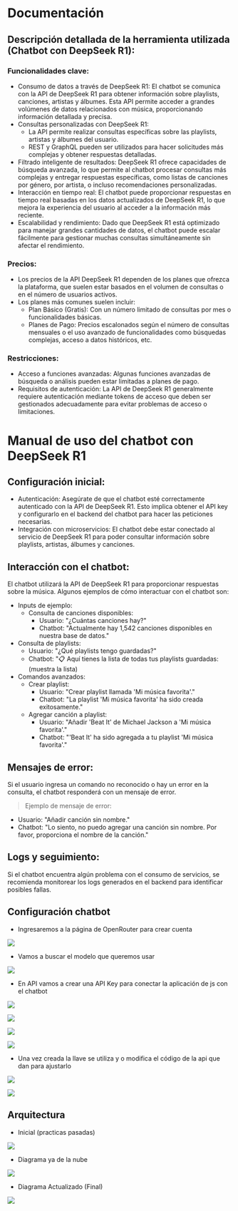# Documentación

## Descripción detallada de la herramienta utilizada (Chatbot con DeepSeek R1):

### Funcionalidades clave:

* Consumo de datos a través de DeepSeek R1: El chatbot se comunica con la API de DeepSeek R1 para obtener información sobre playlists, canciones, artistas y álbumes. Esta API permite acceder a grandes volúmenes de datos relacionados con música, proporcionando información detallada y precisa.</br>
* Consultas personalizadas con DeepSeek R1:</br>
  * La API permite realizar consultas específicas sobre las playlists, artistas y álbumes del usuario.</br>
  * REST y GraphQL pueden ser utilizados para hacer solicitudes más complejas y obtener respuestas detalladas.</br>
* Filtrado inteligente de resultados: DeepSeek R1 ofrece capacidades de búsqueda avanzada, lo que permite al chatbot procesar consultas más complejas y entregar respuestas específicas, como listas de canciones por género, por artista, o incluso recomendaciones personalizadas.</br>
* Interacción en tiempo real: El chatbot puede proporcionar respuestas en tiempo real basadas en los datos actualizados de DeepSeek R1, lo que mejora la experiencia del usuario al acceder a la información más reciente.</br>
* Escalabilidad y rendimiento: Dado que DeepSeek R1 está optimizado para manejar grandes cantidades de datos, el chatbot puede escalar fácilmente para gestionar muchas consultas simultáneamente sin afectar el rendimiento.</br>

### Precios:
* Los precios de la API DeepSeek R1 dependen de los planes que ofrezca la plataforma, que suelen estar basados en el volumen de consultas o en el número de usuarios activos.</br>
* Los planes más comunes suelen incluir:</br>
  * Plan Básico (Gratis): Con un número limitado de consultas por mes o funcionalidades básicas.</br>
  * Planes de Pago: Precios escalonados según el número de consultas mensuales o el uso avanzado de funcionalidades como búsquedas complejas, acceso a datos históricos, etc.</br>

### Restricciones:
* Acceso a funciones avanzadas: Algunas funciones avanzadas de búsqueda o análisis pueden estar limitadas a planes de pago.</br>
* Requisitos de autenticación: La API de DeepSeek R1 generalmente requiere autenticación mediante tokens de acceso que deben ser gestionados adecuadamente para evitar problemas de acceso o limitaciones.</br>

# Manual de uso del chatbot con DeepSeek R1
## Configuración inicial:

* Autenticación: Asegúrate de que el chatbot esté correctamente autenticado con la API de DeepSeek R1. Esto implica obtener el API key y configurarlo en el backend del chatbot para hacer las peticiones necesarias.</br>
* Integración con microservicios: El chatbot debe estar conectado al servicio de DeepSeek R1 para poder consultar información sobre playlists, artistas, álbumes y canciones.</br>

## Interacción con el chatbot:

El chatbot utilizará la API de DeepSeek R1 para proporcionar respuestas sobre la música. Algunos ejemplos de cómo interactuar con el chatbot son:

* Inputs de ejemplo:</br>
  * Consulta de canciones disponibles:</br>
    * Usuario: "¿Cuántas canciones hay?"</br>
    * Chatbot: "Actualmente hay 1,542 canciones disponibles en nuestra base de datos."</br>
* Consulta de playlists:</br>
  * Usuario: "¿Qué playlists tengo guardadas?"</br>
  * Chatbot: "📋 Aquí tienes la lista de todas tus playlists guardadas: (muestra la lista)</br>
* Comandos avanzados:</br>
  * Crear playlist:</br>
    * Usuario: "Crear playlist llamada 'Mi música favorita'."</br>
    * Chatbot: "La playlist 'Mi música favorita' ha sido creada exitosamente."</br>
  * Agregar canción a playlist:</br>
    * Usuario: "Añadir 'Beat It' de Michael Jackson a 'Mi música favorita'."</br>
    * Chatbot: "'Beat It' ha sido agregada a tu playlist 'Mi música favorita'."</br>

## Mensajes de error:

Si el usuario ingresa un comando no reconocido o hay un error en la consulta, el chatbot responderá con un mensaje de error.

> Ejemplo de mensaje de error:

* Usuario: "Añadir canción sin nombre."</br>
* Chatbot: "Lo siento, no puedo agregar una canción sin nombre. Por favor, proporciona el nombre de la canción."</br>

## Logs y seguimiento:
Si el chatbot encuentra algún problema con el consumo de servicios, se recomienda monitorear los logs generados en el backend para identificar posibles fallas.

## Configuración chatbot

* Ingresaremos a la página de OpenRouter para crear cuenta

![](./Chat/01.png)

* Vamos a buscar el modelo que queremos usar

![](./Chat/02.png)

* En API vamos a crear una API Key para conectar la aplicación de js con el chatbot

![](./Chat/03.png)

![](./Chat/04.png)

![](./Chat/05.png)

![](./Chat/06.png)

* Una vez creada la llave se utiliza y o modifica el código de la api que dan para ajustarlo

![](./Chat/07.png)

![](./Chat/08.png)

## Arquitectura

* Inicial (practicas pasadas)

![](./Arqui/DiagramaArquitectura.png)

* Diagrama ya de la nube

![](./Arqui/DiagramaArquitectura.png)

* Diagrama Actualizado (Final)

![](./Arqui/New.png)